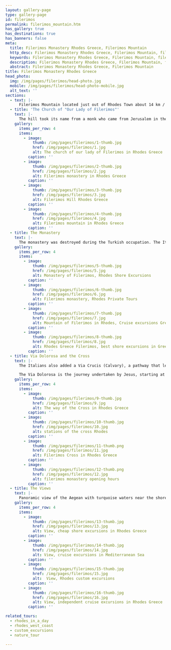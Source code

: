 ```yaml
---
layout: gallery-page
type: gallery-page
id: filerimos
permalink: filerimos_mountain.htm
has_gallery: true
has_destinations: true
has_banners: false
meta:
  title: Filerimos Monastery Rhodes Greece, Filerimos Mountain
  http_desc: Filerimos Monastery Rhodes Greece, Filerimos Mountain, filerimos hill, Shore Excursions
  keywords: Filerimos Monastery Rhodes Greece, Filerimos Mountain, filerimos hill, Shore Excursions
  description: Filerimos Monastery Rhodes Greece, Filerimos Mountain, filerimos hill, Shore Excursions
  abstract: Filerimos Monastery Rhodes Greece, Filerimos Mountain
title: Filerimos Monastery Rhodes Greece
head_photo:
  img: /img/pages/filerimos/head-photo.jpg
  mobile: /img/pages/filerimos/head-photo-mobile.jpg
  alt_text: ''
sections:
  - text: |-
      Filerimos Mountain located just out of Rhodes Town about 14 km / 8 miles on the west coast of the island.  This place is an important archaeological site, here once stood the Acropolis of the Ancient Ialyssos with an important temple dedicated to Athena Polias.
  - title: 'The Church of "Our Lady of Filerimos"'
    text: |-
      The hill took its name from a monk who came from Jerusalem in the 13th century bringing with him an icon of the Blessed Virgin painted by the Apostle Luke. The small church he built later became a basilica and then in the 14th century under the rule of the Knights of St. John a Monastery was built, surrounded by cloisters and cells and a number of chapels. There is where the miracle-working icon is so reverently kept. When the island came into the possession of the Ottoman Turks, the icon was taken by the Knights to France and from there to Italy , then Malta and Russia , where it stayed until the 1917 revolution. Since 2002, it has been kept in the Blue Chapel of the National Museum of Montenegro and a copy has been put in its place.
    gallery:
      items_per_row: 4
      items:
        - image:
            thumb: /img/pages/filerimos/1-thumb.jpg
            href: /img/pages/filerimos/1.jpg
            alt: The church of our lady of Filerimos in Rhodes Greece
          caption: ''
        - image:
            thumb: /img/pages/filerimos/2-thumb.jpg
            href: /img/pages/filerimos/2.jpg
            alt: Filerimos monastery in Rhodes Greece
          caption: ''
        - image:
            thumb: /img/pages/filerimos/3-thumb.jpg
            href: /img/pages/filerimos/3.jpg
            alt: Filerimos Hill Rhodes Greece
          caption: ''
        - image:
            thumb: /img/pages/filerimos/4-thumb.jpg
            href: /img/pages/filerimos/4.jpg
            alt: Filerimos mountain in Rhodes Greece
          caption: ''
  - title: The Monastery
    text: |-
      The monastery was destroyed during the Turkish occupation. The Italians rebuilt the monastery during their occupation and kept it open with monks from the Capuchin Order. During the 2nd world war the monks returned to Italy and since then the monastery has been closed.
    gallery:
      items_per_row: 4
      items:
        - image:
            thumb: /img/pages/filerimos/5-thumb.jpg
            href: /img/pages/filerimos/5.jpg
            alt: Monastery of Filerimos, Rhodes Shore Excursions 
          caption: ''
        - image:
            thumb: /img/pages/filerimos/6-thumb.jpg
            href: /img/pages/filerimos/6.jpg
            alt: Filerimos monastery, Rhodes Private Tours
          caption: ''
        - image:
            thumb: /img/pages/filerimos/7-thumb.jpg
            href: /img/pages/filerimos/7.jpg
            alt: Mountain of Filerimos in Rhodes, Cruise excursions Greek isles
          caption: ''
        - image:
            thumb: /img/pages/filerimos/8-thumb.jpg
            href: /img/pages/filerimos/8.jpg
            alt: Rhodes Greece Filerimos, best shore excursions in Greek islands
          caption: ''
  - title: Via Dolorosa and the Cross
    text: |-
      The Italians also added a Via Crucis (Calvary), a pathway that leads from the monastery towards the south-western edge of the plateau, to a small square with a stunning view. Here an imposing iron Cross stood in the middle. (Today it's a concrete Cross) Along the right side of the path, stone altars were built with embedded reliefs, depicting scenes of the Passions of Jesus.

      The Via Dolorosa is the journey undertaken by Jesus, starting at the place where Pilate sentenced him to death and ending on **Mount Golgotha** (Calvary) and is also known as the **Way of the Cross** or the **Via Crucis**. Jesus walks this distance carrying the cross upon which he will be crucified.
    gallery:
      items_per_row: 4
      items:
        - image:
            thumb: /img/pages/filerimos/9-thumb.jpg
            href: /img/pages/filerimos/9.jpg
            alt: The way of the Cross in Rhodes Greece
          caption: ''
        - image:
            thumb: /img/pages/filerimos/10-thumb.jpg
            href: /img/pages/filerimos/10.jpg
            alt: stations of the cross Rhodes
          caption: ''
        - image:
            thumb: /img/pages/filerimos/11-thumb.png
            href: /img/pages/filerimos/11.jpg
            alt: Filerimos Cross in Rhodes Greece
          caption: ''
        - image:
            thumb: /img/pages/filerimos/12-thumb.png
            href: /img/pages/filerimos/12.jpg
            alt: filerimos monastery opening hours
          caption: ''
  - title: The Views
    text: |-
      Panoramic view of the Aegean with turquoise waters near the shore and deep blue as it stretches toward coast of the Asia Minor.
    gallery:
      items_per_row: 4
      items:
        - image:
            thumb: /img/pages/filerimos/13-thumb.jpg
            href: /img/pages/filerimos/13.jpg
            alt: View, cheap shore excursions in Rhodes Greece
          caption: ''
        - image:
            thumb: /img/pages/filerimos/14-thumb.jpg
            href: /img/pages/filerimos/14.jpg
            alt: View, cruise excursions in Mediterranean Sea
          caption: ''
        - image:
            thumb: /img/pages/filerimos/15-thumb.jpg
            href: /img/pages/filerimos/15.jpg
            alt:  View, Rhodes custom excursions
          caption: ''
        - image:
            thumb: /img/pages/filerimos/16-thumb.jpg
            href: /img/pages/filerimos/16.jpg
            alt: View, independent cruise excursions in Rhodes Greece
          caption: ''

related_tours:
  - rhodes_in_a_day  
  - rhodes_west_coast
  - custom_excursions
  - nature_tour

---
```

